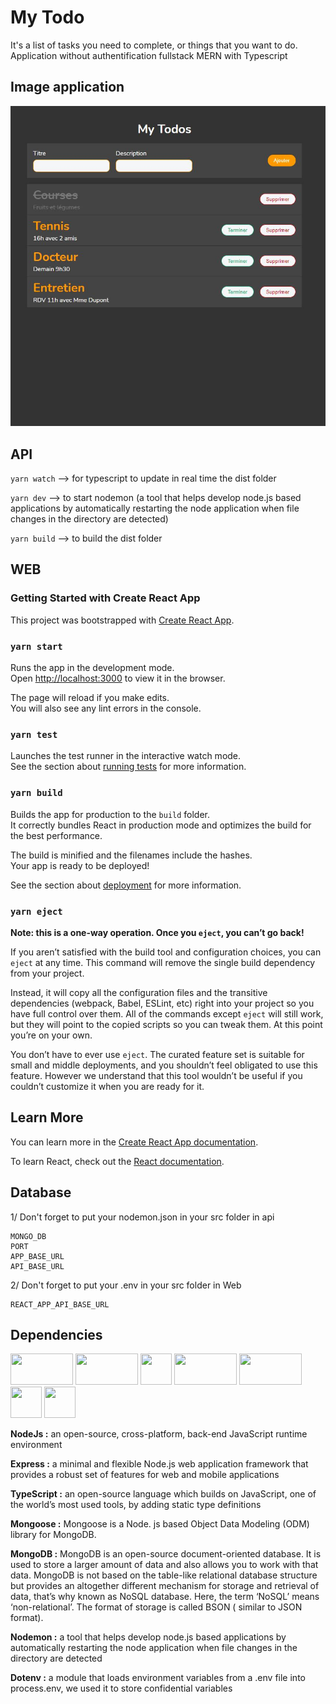 # My Todo
It's a list of tasks you need to complete, or things that you want to do.
Application without authentification fullstack MERN with Typescript

## Image application

![Image application](./web/public/CaptureMyTodo.JPG)

## API
`yarn watch` --> for typescript to update in real time the dist folder

`yarn dev` --> to start nodemon (a tool that helps develop node.js based applications by automatically restarting the node application when file changes in the directory are detected)

`yarn build` --> to build the dist folder

## WEB

### Getting Started with Create React App

This project was bootstrapped with [Create React App](https://github.com/facebook/create-react-app).

### `yarn start`

Runs the app in the development mode.\
Open [http://localhost:3000](http://localhost:3000) to view it in the browser.

The page will reload if you make edits.\
You will also see any lint errors in the console.

### `yarn test`

Launches the test runner in the interactive watch mode.\
See the section about [running tests](https://facebook.github.io/create-react-app/docs/running-tests) for more information.

### `yarn build`

Builds the app for production to the `build` folder.\
It correctly bundles React in production mode and optimizes the build for the best performance.

The build is minified and the filenames include the hashes.\
Your app is ready to be deployed!

See the section about [deployment](https://facebook.github.io/create-react-app/docs/deployment) for more information.

### `yarn eject`

**Note: this is a one-way operation. Once you `eject`, you can’t go back!**

If you aren’t satisfied with the build tool and configuration choices, you can `eject` at any time. This command will remove the single build dependency from your project.

Instead, it will copy all the configuration files and the transitive dependencies (webpack, Babel, ESLint, etc) right into your project so you have full control over them. All of the commands except `eject` will still work, but they will point to the copied scripts so you can tweak them. At this point you’re on your own.

You don’t have to ever use `eject`. The curated feature set is suitable for small and middle deployments, and you shouldn’t feel obligated to use this feature. However we understand that this tool wouldn’t be useful if you couldn’t customize it when you are ready for it.

## Learn More

You can learn more in the [Create React App documentation](https://facebook.github.io/create-react-app/docs/getting-started).

To learn React, check out the [React documentation](https://reactjs.org/).


## Database
1/ Don't forget to put your nodemon.json in your src folder in api

    MONGO_DB
    PORT
    APP_BASE_URL
    API_BASE_URL 
    
2/ Don't forget to put your .env in your src folder in Web

    REACT_APP_API_BASE_URL

## Dependencies
<img src="https://upload.wikimedia.org/wikipedia/commons/thumb/d/d9/Node.js_logo.svg/1280px-Node.js_logo.svg.png"  width="100" height="50">

<img src="https://blog.back4app.com/wp-content/uploads/2021/01/expressjs.png"  width="100" height="50">

<img src="https://upload.wikimedia.org/wikipedia/commons/thumb/4/4c/Typescript_logo_2020.svg/1200px-Typescript_logo_2020.svg.png"  width="50" height="50">

<img src="https://accentsconagua.com/img/images_15/mapping-relational-databases-and-sql-to-mongodb_8.png"  width="100" height="50">

<img src="https://cdn-images-1.medium.com/fit/t/1600/480/1*iDvsmUwzZQxJSKdL0xzwIA.png"  width="100" height="50">

<img src="https://user-images.githubusercontent.com/13700/35731649-652807e8-080e-11e8-88fd-1b2f6d553b2d.png"  width="50" height="50">

<img src="https://i.stack.imgur.com/kyKz5.png"  width="50" height="50">


**NodeJs :** an open-source, cross-platform, back-end JavaScript runtime environment

**Express :** a minimal and flexible Node.js web application framework that provides a robust set of features for web and mobile applications

**TypeScript :** an open-source language which builds on JavaScript, one of the world’s most used tools, by adding static type definitions

**Mongoose :** Mongoose is a Node. js based Object Data Modeling (ODM) library for MongoDB.

**MongoDB :** MongoDB is an open-source document-oriented database. It is used to store a larger amount of data and also allows you to work with that data. MongoDB is not based on the table-like relational database structure but provides an altogether different mechanism for storage and retrieval of data, that’s why known as NoSQL database. Here, the term ‘NoSQL’ means ‘non-relational’. The format of storage is called BSON ( similar to JSON format).

**Nodemon :** a tool that helps develop node.js based applications by automatically restarting the node application when file changes in the directory are detected

**Dotenv :** a module that loads environment variables from a .env file into process.env, we used it to store confidential variables


